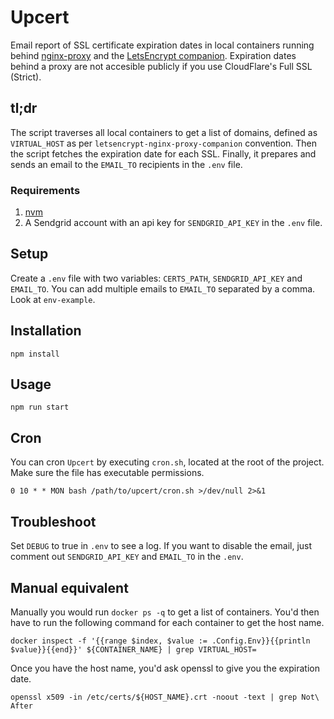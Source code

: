 # Upcert

Email report of SSL certificate expiration dates in local containers running behind [nginx-proxy](https://github.com/jwilder/nginx-proxy) and the [LetsEncrypt companion](https://github.com/JrCs/docker-letsencrypt-nginx-proxy-companion). Expiration dates behind a proxy are not accesible publicly if you use CloudFlare's Full SSL (Strict).

## tl;dr

The script traverses all local containers to get a list of domains, defined as `VIRTUAL_HOST` as per `letsencrypt-nginx-proxy-companion` convention. Then the script fetches the expiration date for each SSL. Finally, it prepares and sends an email to the `EMAIL_TO` recipients in the `.env` file.

### Requirements

1.  [nvm](https://github.com/creationix/nvm)
2.  A Sendgrid account with an api key for `SENDGRID_API_KEY` in the `.env` file.

## Setup

Create a `.env` file with two variables: `CERTS_PATH`, `SENDGRID_API_KEY` and `EMAIL_TO`. You can add multiple emails to `EMAIL_TO` separated by a comma. Look at `env-example`.

## Installation

`npm install`

## Usage

`npm run start`

## Cron

You can cron `Upcert` by executing `cron.sh`, located at the root of the project. Make sure the file has executable permissions.

```
0 10 * * MON bash /path/to/upcert/cron.sh >/dev/null 2>&1
```

## Troubleshoot

Set `DEBUG` to true in `.env` to see a log. If you want to disable the email, just comment out `SENDGRID_API_KEY` and `EMAIL_TO` in the `.env`.

## Manual equivalent

Manually you would run `docker ps -q` to get a list of containers. You'd then have to run the following command for each container to get the host name.

`docker inspect -f '{{range $index, $value := .Config.Env}}{{println $value}}{{end}}' ${CONTAINER_NAME} | grep VIRTUAL_HOST=`

Once you have the host name, you'd ask openssl to give you the expiration date.

`openssl x509 -in /etc/certs/${HOST_NAME}.crt -noout -text | grep Not\ After`
